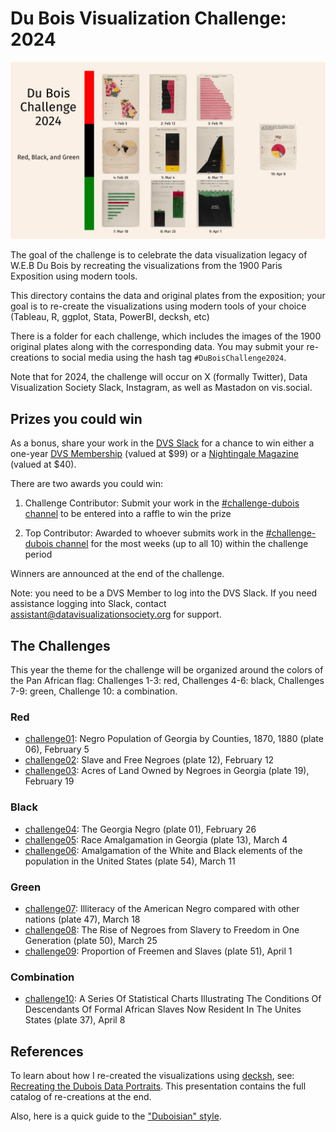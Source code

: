 # Du Bois Visualization Challenge: 2024

![challenge2024](plate-list-00001.png)

The goal of the challenge is to celebrate the data visualization legacy of W.E.B Du Bois by recreating the visualizations from the 1900 Paris Exposition using modern tools.

This directory contains the data and original plates from the exposition; your goal is to re-create
the visualizations using modern tools of your choice (Tableau, R, ggplot, Stata, PowerBI, decksh, etc)

There is a folder for each challenge, which includes the images of the 1900 original plates along with the corresponding data. You may submit your re-creations to social media using the hash tag ```#DuBoisChallenge2024```. 

Note that for 2024, the challenge will occur on X (formally Twitter), Data Visualization Society Slack, Instagram, as well as Mastadon on vis.social.

## Prizes you could win

As a bonus, share your work in the [DVS Slack](https://www.datavisualizationsociety.org/slack-community?utm_source=github&utm_medium=website&utm_campaign=dubois-challenge-2024) for a chance to win either a one-year [DVS Membership](https://www.datavisualizationsociety.org/membership?utm_source=github&utm_medium=website&utm_campaign=dubois-challenge-2024) (valued at $99) or a [Nightingale Magazine](https://shop.datavisualizationsociety.org/) (valued at $40).

There are two awards you could win:

1. Challenge Contributor: Submit your work in the [#challenge-dubois channel](https://datavizsociety.slack.com/?redir=%2Farchives%2FC04N7FZ1S82%3Fname%3DC04N7FZ1S82) to be entered into a raffle to win the prize

2. Top Contributor: Awarded to whoever submits work in the [#challenge-dubois channel](https://datavizsociety.slack.com/?redir=%2Farchives%2FC04N7FZ1S82%3Fname%3DC04N7FZ1S82) for the most weeks (up to all 10) within the challenge period 


Winners are announced at the end of the challenge.

Note: you need to be a DVS Member to log into the DVS Slack. If you need assistance logging into Slack, contact assistant@datavisualizationsociety.org for support.

## The Challenges

This year the theme for the challenge will be organized around the colors of the Pan African flag: Challenges 1-3: red, Challenges 4-6: black, Challenges 7-9: green, Challenge 10: a combination.


### Red
* [challenge01](https://github.com/ajstarks/dubois-data-portraits/tree/master/challenge/2024/challenge01): Negro Population of Georgia by Counties, 1870, 1880  (plate 06), February 5
* [challenge02](https://github.com/ajstarks/dubois-data-portraits/tree/master/challenge/2024/challenge02): Slave and Free Negroes (plate 12), February 12
* [challenge03](https://github.com/ajstarks/dubois-data-portraits/tree/master/challenge/2024/challenge03): Acres of Land Owned by Negroes in Georgia (plate 19), February 19

### Black
* [challenge04](https://github.com/ajstarks/dubois-data-portraits/tree/master/challenge/2024/challenge04): The Georgia Negro (plate 01), February 26
* [challenge05](https://github.com/ajstarks/dubois-data-portraits/tree/master/challenge/2024/challenge05): Race Amalgamation in Georgia (plate 13), March 4
* [challenge06](https://github.com/ajstarks/dubois-data-portraits/tree/master/challenge/2024/challenge06): Amalgamation of the White and Black elements of the population in the United States (plate 54), March 11

### Green
* [challenge07](https://github.com/ajstarks/dubois-data-portraits/tree/master/challenge/2024/challenge07):  Illiteracy of the American Negro compared with other nations (plate 47), March 18
* [challenge08](https://github.com/ajstarks/dubois-data-portraits/tree/master/challenge/2024/challenge08): The Rise of Negroes from Slavery to Freedom in One Generation (plate 50), March 25
* [challenge09](https://github.com/ajstarks/dubois-data-portraits/tree/master/challenge/2024/challenge09): Proportion of Freemen and Slaves  (plate 51), April 1

### Combination
* [challenge10](https://github.com/ajstarks/dubois-data-portraits/tree/master/challenge/2024/challenge10): A Series Of Statistical Charts Illustrating The Conditions Of Descendants Of Formal African Slaves Now Resident In The Unites States (plate 37), April 8

## References

To learn about how I re-created the visualizations using [decksh](https://speakerdeck.com/ajstarks/decksh-a-little-language-for-decks), see: [Recreating the Dubois Data Portraits](https://speakerdeck.com/ajstarks/recreating-the-dubois-data-portraits). This presentation contains the full catalog of re-creations at the end.

Also, here is a quick guide to the ["Duboisian" style](https://github.com/ajstarks/dubois-data-portraits/blob/master/dubois-style.pdf).

